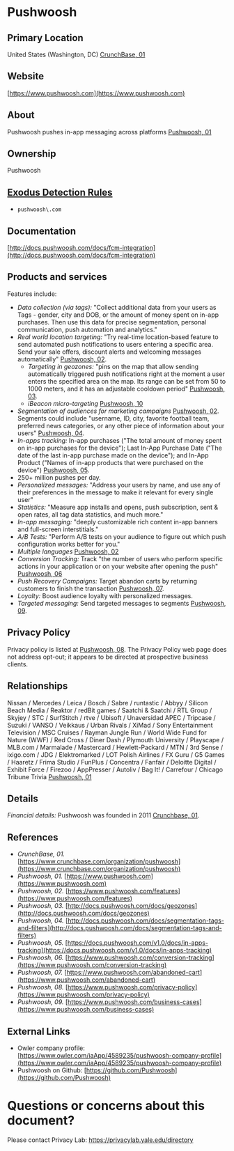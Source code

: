 # Pushwoosh

## Primary Location
United States (Washington, DC) [CrunchBase, 01](https://www.crunchbase.com/organization/pushwoosh)

## Website
[https://www.pushwoosh.com](https://www.pushwoosh.com)

## About
Pushwoosh pushes in-app messaging across platforms [Pushwoosh, 01](https://www.pushwoosh.com)

## Ownership
Pushwoosh

## [Exodus Detection Rules](https://exodus-privacy.eu.org)
* `pushwoosh\.com`

## Documentation
[http://docs.pushwoosh.com/docs/fcm-integration](http://docs.pushwoosh.com/docs/fcm-integration)

## Products and services
Features include:

* _Data collection (via tags):_ "Collect additional data from your users as Tags - gender, city and DOB, or the amount of money spent on in-app purchases. Then use this data for precise segmentation, personal communication, push automation and analytics."
* _Real world location targeting:_ "Try real-time location-based feature to send automated push notifications to users entering a specific area. Send your sale offers, discount alerts and welcoming messages automatically" [Pushwoosh, 02](https://www.pushwoosh.com/features). 
   * _Targeting in geozones:_ "pins on the map that allow sending automatically triggered push notifications right at the moment a user enters the specified area on the map. Its range can be set from 50 to 1000 meters, and it has an adjustable cooldown period" [Pushwoosh, 03](http://docs.pushwoosh.com/docs/geozones).
   * _iBeacon micro-targeting_ [Pushwoosh, 10](https://www.pushwoosh.com/blog/features-guides/ibeacons)
* _Segmentation of audiences for marketing campaigns_ [Pushwoosh, 02](https://www.pushwoosh.com/features). Segments could include "username, ID, city, favorite football team, preferred news categories, or any other piece of information about your users" [Pushwoosh, 04](http://docs.pushwoosh.com/docs/segmentation-tags-and-filters).
* _In-apps tracking:_ In-app purchases ("The total amount of money spent on in-app purchases for the device"); Last In-App Purchase Date ("The date of the last in-app purchase made on the device"); and In-App Product ("Names of in-app products that were purchased on the device") [Pushwoosh, 05](https://docs.pushwoosh.com/v1.0/docs/in-apps-tracking).
* 250+ million pushes per day.
* _Personalized messages:_ "Address your users by name, and use any of their preferences in the message to make it relevant for every single user"
* _Statistics:_ "Measure app installs and opens, push subscription, sent & open rates, all tag data statistics, and much more."
* _In-app messaging:_ "deeply customizable rich content in-app banners and full-screen interstitials."
* _A/B Tests:_ "Perform A/B tests on your audience to figure out which push configuration works better for you."
* _Multiple languages_ [Pushwoosh, 02](https://www.pushwoosh.com/features)
* _Conversion Tracking:_ Track "the number of users who perform specific actions in your application or on your website after opening the push" [Pushwoosh, 06](https://www.pushwoosh.com/conversion-tracking)
* _Push Recovery Campaigns:_ Target abandon carts by returning customers to finish the transaction [Pushwoosh, 07](https://www.pushwoosh.com/abandoned-cart).
* _Loyalty:_ Boost audience loyalty with personalized messages.
* _Targeted messaging:_ Send targeted messages to segments [Pushwoosh, 09](https://www.pushwoosh.com/business-cases).

## Privacy  Policy
Privacy policy is listed at [Pushwoosh, 08](https://www.pushwoosh.com/privacy-policy). The Privacy Policy web page does not address opt-out; it appears to be directed at prospective business clients.

## Relationships
Nissan / Mercedes / Leica / Bosch / Sabre / runtastic / Abbyy / Silicon Beach Media / Reaktor / redBit games / Saatchi & Saatchi / RTL Group / Skyjey / STC / SurfStitch / rtve / Ubisoft / Unaversidad APEC / Tripcase / Suzuki / VANSO / Veikkaus / Urban Rivals / XiMad / Sony Entertainment Television / MSC Cruises / Rayman Jungle Run / World Wide Fund for Nature (WWF) / Red Cross / Diner Dash / Plymouth University / Playscape / MLB.com / Marmalade / Mastercard / Hewlett-Packard / MTN / 3rd Sense / ixigo.com / JDG / Elektromarked / LOT Polish Airlines / FX Guru / G5 Games / Haaretz / Frima Studio / FunPlus / Concentra / Fanfair / Deloitte Digital / Exhibit Force / Firezoo / AppPresser / Autoliv / Bag It! / Carrefour / Chicago Tribune Trivia [Pushwoosh, 01](https://www.pushwoosh.com)

## Details
_Financial details:_ Pushwoosh was founded in 2011 [Crunchbase, 01](https://www.crunchbase.com/organization/pushwoosh).

## References
* _CrunchBase, 01._ [https://www.crunchbase.com/organization/pushwoosh](https://www.crunchbase.com/organization/pushwoosh)  
* _Pushwoosh, 01._ [https://www.pushwoosh.com](https://www.pushwoosh.com)  
* _Pushwoosh, 02._ [https://www.pushwoosh.com/features](https://www.pushwoosh.com/features)
* _Pushwoosh, 03._ [http://docs.pushwoosh.com/docs/geozones](http://docs.pushwoosh.com/docs/geozones)  
* _Pushwoosh, 04._ [http://docs.pushwoosh.com/docs/segmentation-tags-and-filters](http://docs.pushwoosh.com/docs/segmentation-tags-and-filters)  
* _Pushwoosh, 05._ [https://docs.pushwoosh.com/v1.0/docs/in-apps-tracking](https://docs.pushwoosh.com/v1.0/docs/in-apps-tracking)  
* _Pushwoosh, 06._ [https://www.pushwoosh.com/conversion-tracking](https://www.pushwoosh.com/conversion-tracking)  
* _Pushwoosh, 07._ [https://www.pushwoosh.com/abandoned-cart](https://www.pushwoosh.com/abandoned-cart)  
* _Pushwoosh, 08._ [https://www.pushwoosh.com/privacy-policy](https://www.pushwoosh.com/privacy-policy)  
* _Pushwoosh, 09._ [https://www.pushwoosh.com/business-cases](https://www.pushwoosh.com/business-cases)

## External Links
* Owler company profile: [https://www.owler.com/iaApp/4589235/pushwoosh-company-profile](https://www.owler.com/iaApp/4589235/pushwoosh-company-profile)
* Pushwoosh on Github: [https://github.com/Pushwoosh](https://github.com/Pushwoosh)

# Questions or concerns about this document?
Please contact Privacy Lab: https://privacylab.yale.edu/directory
